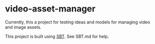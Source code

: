 # video-asset-manager

Currently, this a project for testing ideas and models for managing video and image assets.

This project is built using [SBT](http://www.scala-sbt.org/). See SBT.md for help.



